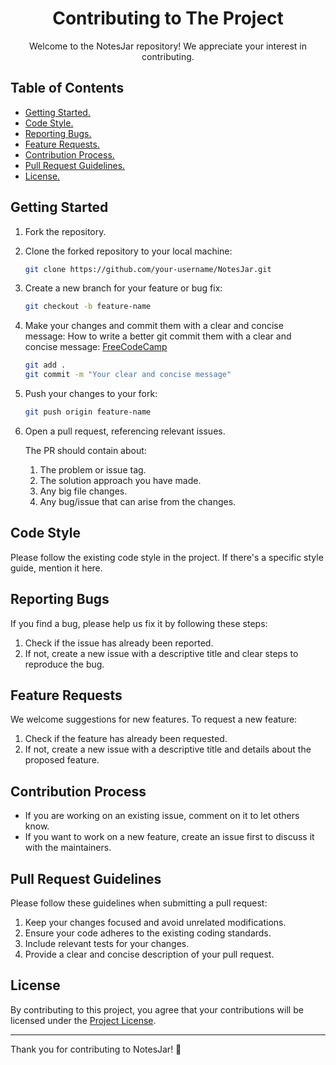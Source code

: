 <h1 align="center">Contributing to The Project </h1>

<p align="center">
  Welcome to the NotesJar repository! We appreciate your interest in contributing.
</p>

## Table of Contents

- [Getting Started.](#getting-started)
- [Code Style.](#code-style)
- [Reporting Bugs.](#reporting-bugs)
- [Feature Requests.](#feature-requests)
- [Contribution Process.](#contribution-process)
- [Pull Request Guidelines.](#pull-request-guidelines)
- [License.](#license)

## Getting Started

1. Fork the repository.
2. Clone the forked repository to your local machine:
    ```bash
    git clone https://github.com/your-username/NotesJar.git 
    ```
3. Create a new branch for your feature or bug fix:
    ```bash
    git checkout -b feature-name
    ```
4. Make your changes and commit them with a clear and concise message:
   How to write a better git commit them with a clear and concise message:
    <a href="https://www.freecodecamp.org/news/how-to-write-better-git-commit-messages/">FreeCodeCamp</a>
    ```bash
    git add .
    git commit -m "Your clear and concise message"
    ```
5. Push your changes to your fork:
    ```bash
    git push origin feature-name
    ```
6. Open a pull request, referencing relevant issues.

    The PR should contain about:

    1. The problem or issue tag.
    2. The solution approach you have made.
    3. Any big file changes.
    4. Any bug/issue that can arise from the changes.



## Code Style

Please follow the existing code style in the project. If there's a specific style guide, mention it here.

## Reporting Bugs

If you find a bug, please help us fix it by following these steps:

1. Check if the issue has already been reported.
2. If not, create a new issue with a descriptive title and clear steps to reproduce the bug.

## Feature Requests

We welcome suggestions for new features. To request a new feature:

1. Check if the feature has already been requested.
2. If not, create a new issue with a descriptive title and details about the proposed feature.

## Contribution Process

- If you are working on an existing issue, comment on it to let others know.
- If you want to work on a new feature, create an issue first to discuss it with the maintainers.

## Pull Request Guidelines

Please follow these guidelines when submitting a pull request:

1. Keep your changes focused and avoid unrelated modifications.
2. Ensure your code adheres to the existing coding standards.
3. Include relevant tests for your changes.
4. Provide a clear and concise description of your pull request.

## License

By contributing to this project, you agree that your contributions will be licensed under the [Project License](https://github.com/arpitghura/NotesJar/blob/main/LICENSE).

---

Thank you for contributing to NotesJar! 🚀
